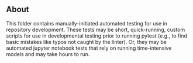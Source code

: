 ## About
This folder contains manually-initiated automated testing for use in repository development. These tests may be short, quick-running, custom scripts for use in
developmental testing prior to running pytest (e.g., to find basic mistakes like typos not caught by the linter). Or, they may be automated jupyter notebook tests
that rely on running time-intensive models and may take hours to run.

